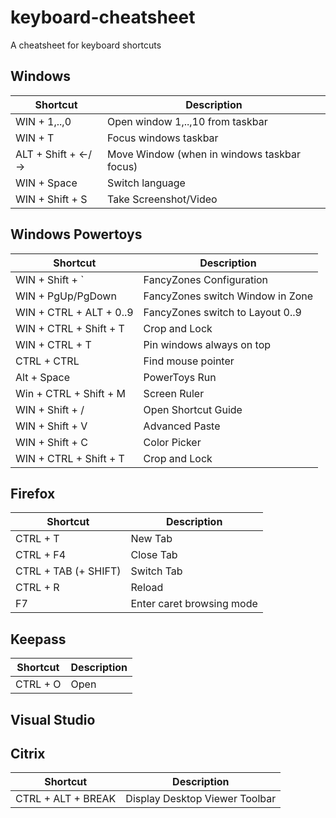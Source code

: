# keyboard-cheatsheet
A cheatsheet for keyboard shortcuts

## Windows

| Shortcut                                 | Description                      |
| ---------------------------------------- | ---------------------------------|
| WIN + 1,..,0                             | Open window 1,..,10 from taskbar |
| WIN + T                                  | Focus windows taskbar            |
| ALT + Shift + ←/→                        | Move Window (when in windows taskbar focus)|
| WIN + Space                              | Switch language                  |
| WIN + Shift + S                          | Take Screenshot/Video            |



## Windows Powertoys

| Shortcut                                 | Description                      |
| ---------------------------------------- | ---------------------------------|
| WIN + Shift + `                          | FancyZones Configuration         |
| WIN + PgUp/PgDown                        | FancyZones switch Window in Zone |
| WIN + CTRL + ALT + 0..9                  | FancyZones switch to Layout 0..9 |
| WIN + CTRL + Shift + T                   | Crop and Lock                    |
| WIN + CTRL + T                           | Pin windows always on top        |
| CTRL + CTRL                              | Find mouse pointer               |
| Alt + Space                              | PowerToys Run                    |
| Win + CTRL + Shift + M                   | Screen Ruler                     |
| WIN + Shift + /                          | Open Shortcut Guide              |
| WIN + Shift + V                          | Advanced Paste                   |
| WIN + Shift + C                          | Color Picker                     |
| WIN + CTRL + Shift + T                   | Crop and Lock                    |

## Firefox

| Shortcut                                 | Description                      |
| ---------------------------------------- | -------------------------------- |
| CTRL + T                                 | New Tab                          |
| CTRL + F4                                | Close Tab                        |
| CTRL + TAB (+ SHIFT)                     | Switch Tab                       |
| CTRL + R                                 | Reload                           |
| F7                                       | Enter caret browsing mode        |


## Keepass
| Shortcut                                 | Description                      |
| ---------------------------------------- | -------------------------------- |
| CTRL + O                                 | Open                             |



## Visual Studio

## Citrix


| Shortcut                             | Description                          |
| ------------------------------------ | ------------------------------------ |
| CTRL + ALT + BREAK                   | Display Desktop Viewer Toolbar       |
